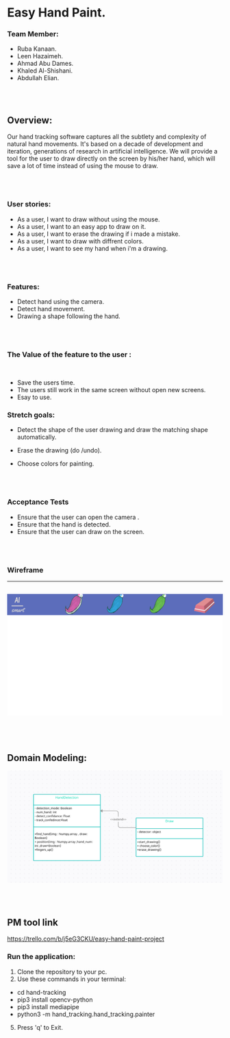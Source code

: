 # Easy Hand Paint.

### Team Member:
- Ruba Kanaan.
- Leen Hazaimeh.
- Ahmad Abu Dames.
- Khaled Al-Shishani.
- Abdullah Elian.

<br>
<br>

## Overview:
Our hand tracking software captures all the subtlety and complexity of natural hand movements. It's based on a decade of development and iteration, generations of research in artificial intelligence. We will provide a tool for the user to draw directly on the screen by his/her hand, which will save a lot of time instead of using the mouse to draw.

<br>
<br>

### User stories:

* As a user, I want to draw without using the mouse.
* As a user, I want to an easy app to draw on it.
* As a user, I want to erase the drawing if i made a mistake. 
* As a user, I want to draw with diffrent colors.
* As a user, I want to see my hand when i'm a drawing.

<br>
<br>

### Features:
- Detect hand using the camera.
- Detect hand movement. 
- Drawing a shape following the hand.

<br>
<br>

### The Value of the feature to the user :
<br>

* Save the users time. 
* The users still work in the same screen without open new screens.
* Esay to use.

### Stretch goals:

- Detect the shape of the user drawing and draw the matching shape automatically.

- Erase the drawing (do /undo).

- Choose colors for painting.

<br>
<br>

### Acceptance Tests
- Ensure that the user can open the camera .
- Ensure that the hand is detected.
- Ensure that the user can draw on the screen.

<br>
<br>

### Wireframe
---
![Wireframe](img/wireframe.png)
---

<br>
<br>

## Domain Modeling:


![Domain model](img/domain_model.png)

<br>
<br>

## PM tool link
https://trello.com/b/j5eG3CKU/easy-hand-paint-project




### Run the application:
1. Clone the repository to your pc.
2. Use these commands in your terminal:
 * cd hand-tracking
 * pip3 install opencv-python
 * pip3 install mediapipe
 * python3 -m hand_tracking.hand_tracking.painter
5. Press 'q' to Exit.
